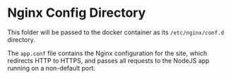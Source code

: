 # Nginx Config Directory #

This folder will be passed to the docker container as its `/etc/nginx/conf.d` directory.

The `app.conf` file contains the Nginx configuration for the site, which redirects HTTP to HTTPS, and passes all requests to the NodeJS app running on a non-default port.